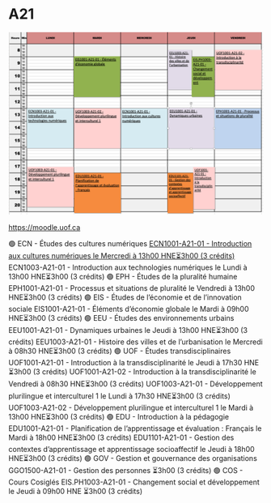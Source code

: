 # A21

![image](A21.png)

https://moodle.uof.ca

🟢 ECN - Études des cultures numériques
[ECN1001-A21-01 - Introduction aux cultures numériques le Mercredi à 13h00 HNE⏳3h00 (3 crédits)](https://moodle.uof.ca/course/view.php?id=13)
ECN1003-A21-01 - Introduction aux technologies numériques le Lundi à 13h00 HNE⏳3h00 (3 crédits)
🟢 EPH - Études de la pluralité humaine
EPH1001-A21-01 - Processus et situations de pluralité le Vendredi à 13h00 HNE⏳3h00 (3 crédits)
🟢 EIS - Études de l’économie et de l’innovation sociale
EIS1001-A21-01 - Éléments d’économie globale le Mardi à 09h00 HNE⏳3h00 (3 crédits)
🟢 EEU - Études des environnements urbains
EEU1001-A21-01 - Dynamiques urbaines le Jeudi à 13h00 HNE⏳3h00 (3 crédits)
EEU1003-A21-01 - Histoire des villes et de l’urbanisation le Mercredi à 08h30 HNE⏳3h00 (3 crédits)
🟢 UOF - Études transdisciplinaires
UOF1001-A21-01 - Introduction à la transdisciplinarité le Jeudi à 17h30 HNE⏳3h00 (3 crédits)
UOF1001-A21-02 - Introduction à la transdisciplinarité le Vendredi à 08h30 HNE⏳3h00 (3 crédits)
UOF1003-A21-01 - Développement plurilingue et interculturel 1 le Lundi à 17h30 HNE⏳3h00 (3 crédits)
UOF1003-A21-02 - Développement plurilingue et interculturel 1 le Mardi à 13h00 HNE⏳3h00 (3 crédits)
🟢 EDU - Introduction à la pédagogie
EDU1001-A21-01 - Planification de l’apprentissage et évaluation : Français le Mardi à 18h00 HNE⏳3h00 (3 crédits)
EDU1101-A21-01 - Gestion des contextes d’apprentissage et apprentissage socioaffectif le Jeudi à 18h00 HNE⏳3h00 (3 crédits)
🟢 GOV - Gestion et gouvernance des organisations
GGO1500-A21-01 - Gestion des personnes ⏳3h00 (3 crédits)
🟢 COS - Cours Cosiglés
EIS.PH1003-A21-01 - Changement social et développement le Jeudi à 09h00 HNE ⏳3h00 (3 crédits)

